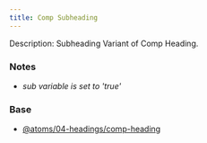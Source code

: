 ```yaml
---
title: Comp Subheading
---
```

Description: Subheading Variant of Comp Heading.

### Notes
- _sub variable is set to 'true'_

### Base
- [@atoms/04-headings/comp-heading](/?p=atoms-comp-heading)
